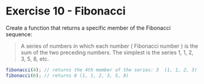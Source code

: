 # Exercise 10 - Fibonacci

Create a function that returns a specific member of the Fibonacci sequence:

> A series of numbers in which each number ( Fibonacci number ) is the sum of the two preceding numbers. The simplest is the series 1, 1, 2, 3, 5, 8, etc.

```javascript
fibonacci(4); // returns the 4th member of the series: 3  (1, 1, 2, 3)
fibonacci(6); // returns 8 (1, 1, 2, 3, 5, 8)
```
